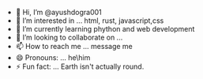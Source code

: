 - 👋 Hi, I’m @ayushdogra001
- 👀 I’m interested in ... html, rust, javascript,css
- 🌱 I’m currently learning  phython and web development 
- 💞️ I’m looking to collaborate on ...
- 📫 How to reach me ... message me
- 😄 Pronouns: ... he\him
- ⚡ Fun fact: ... Earth isn't actually round.

<!---
ayushdogra001/ayushdogra001 is a ✨ special ✨ repository because its `README.md` (this file) appears on your GitHub profile.
You can click the Preview link to take a look at your changes.
--->
